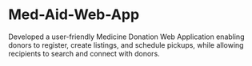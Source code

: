 # Med-Aid-Web-App
Developed a user-friendly Medicine Donation Web Application enabling donors to register, create listings, and schedule pickups, while allowing recipients to search and connect with donors.
